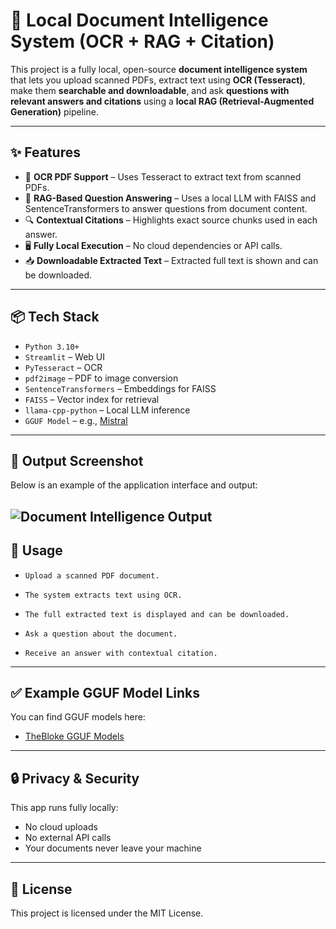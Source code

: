 # 🧠 Local Document Intelligence System (OCR + RAG + Citation)

This project is a fully local, open-source **document intelligence system** that lets you upload scanned PDFs, extract text using **OCR (Tesseract)**, make them **searchable and downloadable**, and ask **questions with relevant answers and citations** using a **local RAG (Retrieval-Augmented Generation)** pipeline.

---

## ✨ Features

- 🧾 **OCR PDF Support** – Uses Tesseract to extract text from scanned PDFs.
- 🧠 **RAG-Based Question Answering** – Uses a local LLM with FAISS and SentenceTransformers to answer questions from document content.
- 🔍 **Contextual Citations** – Highlights exact source chunks used in each answer.
- 🖥️ **Fully Local Execution** – No cloud dependencies or API calls.
- 📥 **Downloadable Extracted Text** – Extracted full text is shown and can be downloaded.

---

## 📦 Tech Stack

- `Python 3.10+`
- `Streamlit` – Web UI
- `PyTesseract` – OCR
- `pdf2image` – PDF to image conversion
- `SentenceTransformers` – Embeddings for FAISS
- `FAISS` – Vector index for retrieval
- `llama-cpp-python` – Local LLM inference
- `GGUF Model` – e.g., [Mistral](https://huggingface.co/TheBloke/Mistral-7B-Instruct-v0.1-GGUF)

---
## 📸 Output Screenshot

Below is an example of the application interface and output:

![Document Intelligence Output](assets/output.png)
--- 
## 📝 Usage
- `Upload a scanned PDF document.`

- `The system extracts text using OCR.`

- `The full extracted text is displayed and can be downloaded.`

- `Ask a question about the document.`

- `Receive an answer with contextual citation.`
---

## ✅ Example GGUF Model Links

You can find GGUF models here:

- [TheBloke GGUF Models](https://huggingface.co/TheBloke)

---

## 🔒 Privacy & Security

This app runs fully locally:

- No cloud uploads  
- No external API calls  
- Your documents never leave your machine

---

## 📄 License

This project is licensed under the MIT License.

